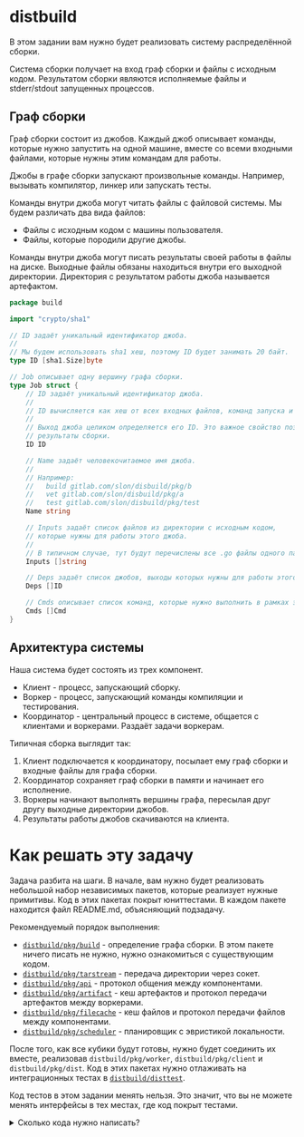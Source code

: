 # distbuild

В этом задании вам нужно будет реализовать систему распределённой сборки.

Система сборки получает на вход граф сборки и файлы с исходным кодом. Результатом сборки
являются исполняемые файлы и stderr/stdout запущенных процессов.

## Граф сборки

Граф сборки состоит из джобов. Каждый джоб описывает команды, которые нужно запустить на одной машине,
вместе со всеми входными файлами, которые нужны этим командам для работы.

Джобы в графе сборки запускают произвольные команды. Например, вызывать компилятор, линкер или 
запускать тесты.

Команды внутри джоба могут читать файлы с файловой системы. Мы будем различать два вида файлов:
 - Файлы с исходным кодом с машины пользователя.
 - Файлы, которые породили другие джобы.

Команды внутри джоба могут писать результаты своей работы в файлы на диске. Выходные файлы
обязаны находиться внутри его выходной директории. Директория с результатом работы джоба называется
артефактом.

```go
package build

import "crypto/sha1"

// ID задаёт уникальный идентификатор джоба.
//
// Мы будем использовать sha1 хеш, поэтому ID будет занимать 20 байт.
type ID [sha1.Size]byte

// Job описывает одну вершину графа сборки.
type Job struct {
	// ID задаёт уникальный идентификатор джоба.
	//
	// ID вычисляется как хеш от всех входных файлов, команд запуска и хешей зависимых джобов.
	//
	// Выход джоба целиком определяется его ID. Это важное свойство позволяет кешировать
	// результаты сборки.
	ID ID

	// Name задаёт человекочитаемое имя джоба.
	//
	// Например:
	//   build gitlab.com/slon/disbuild/pkg/b
	//   vet gitlab.com/slon/disbuild/pkg/a
	//   test gitlab.com/slon/disbuild/pkg/test
	Name string

	// Inputs задаёт список файлов из директории с исходным кодом,
	// которые нужны для работы этого джоба.
	//
	// В типичном случае, тут будут перечислены все .go файлы одного пакета.
	Inputs []string

	// Deps задаёт список джобов, выходы которых нужны для работы этого джоба.
	Deps []ID

	// Cmds описывает список команд, которые нужно выполнить в рамках этого джоба.
	Cmds []Cmd
}
```

## Архитектура системы

Наша система будет состоять из трех компонент.
 * Клиент - процесс, запускающий сборку.
 * Воркер - процесс, запускающий команды компиляции и тестирования.
 * Координатор - центральный процесс в системе, общается с клиентами и воркерами. Раздаёт задачи
   воркерам.

Типичная сборка выглядит так:
1. Клиент подключается к координатору, посылает ему граф сборки и входные файлы для графа сборки.
2. Координатор сохраняет граф сборки в памяти и начинает его исполнение.
3. Воркеры начинают выполнять вершины графа, пересылая друг другу выходные директории джобов.
4. Результаты работы джобов скачиваются на клиента.

# Как решать эту задачу

Задача разбита на шаги. В начале, вам нужно будет реализовать небольшой набор независимых пакетов,
которые реализует нужные примитивы. Код в этих пакетах покрыт юниттестами. В каждом пакете находится
файл README.md, объясняющий подзадачу.

Рекомендуемый порядок выполнения:

- [`distbuild/pkg/build`](./pkg/build) - определение графа сборки. В этом пакете ничего писать не нужно,
  нужно ознакомиться с существующим кодом.
- [`distbuild/pkg/tarstream`](./pkg/tarstream) - передача директории через сокет.
- [`distbuild/pkg/api`](./pkg/api) - протокол общения между компонентами.
- [`distbuild/pkg/artifact`](./pkg/artifact) - кеш артефактов и протокол передачи артефактов между воркерами.
- [`distbuild/pkg/filecache`](./pkg/filecache) - кеш файлов и протокол передачи файлов между компонентами.
- [`distbuild/pkg/scheduler`](./pkg/scheduler) - планировщик с эвристикой локальности.

После того, как все кубики будут готовы, нужно будет соединить их вместе, реализовав `distbuild/pkg/worker`,
`distbuild/pkg/client` и `distbuild/pkg/dist`. Код в этих пакетах нужно отлаживать на
интеграционных тестах в [`distbuild/disttest`](../disttest).

Код тестов в этом задании менять нельзя. Это значит, что вы не можете менять интерфейсы в тех местах, где
код покрыт тестами.

<details>
  <summary markdown="span">Сколько кода нужно написать?</summary>
  
  ```
prime@bee ~/C/shad-go> find distbuild -iname '*.go' | grep -v test | grep -v mock | grep -v pkg/build | xargs wc -l
   23 distbuild/pkg/worker/state.go
  111 distbuild/pkg/worker/worker.go
   45 distbuild/pkg/worker/download.go
  281 distbuild/pkg/worker/job.go
   69 distbuild/pkg/api/heartbeat.go
  121 distbuild/pkg/api/build_client.go
   53 distbuild/pkg/api/build.go
   60 distbuild/pkg/api/heartbeat_handler.go
  142 distbuild/pkg/api/build_handler.go
   56 distbuild/pkg/api/heartbeat_client.go
  288 distbuild/pkg/scheduler/scheduler.go
  119 distbuild/pkg/dist/build.go
  120 distbuild/pkg/dist/coordinator.go
   98 distbuild/pkg/tarstream/stream.go
   42 distbuild/pkg/artifact/client.go
  191 distbuild/pkg/artifact/cache.go
   54 distbuild/pkg/artifact/handler.go
  124 distbuild/pkg/client/build.go
   83 distbuild/pkg/filecache/client.go
   99 distbuild/pkg/filecache/handler.go
  111 distbuild/pkg/filecache/filecache.go
 2290 total
  ```
</details>
